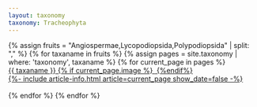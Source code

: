 ```yaml
---
layout: taxonomy
taxonomy: Tracheophyta
---
```



<div id="taxa-info">

<div class="flex" data-masonry='{ "itemSelector": ".card-small", "columnWidth": ".card-small", gutter: 16}'>
{% assign fruits = "Angiospermae,Lycopodiopsida,Polypodiopsida" | split: "," %}
{% for taxaname in fruits  %}
{% assign pages = site.taxonomy | where: 'taxonomy', taxaname %}
{% for current_page in pages  %}
<a href="/taxonomy/{{ taxaname }}">
    <div class="card-small card--clickable masonry-item">
        <div class="card__content">
            <div class="card__header" >
                {{ taxaname }}
                {% if current_page.image %}
                <img src="{{ current_page.image}}"  alt=""/>
                {%endif%}
            </div>
                {%- include article-info.html article=current_page show_date=false -%}
        </div>
        </div>
<br>
        </a>
{% endfor %}
{% endfor %}
</div>
</div>
